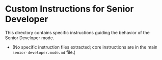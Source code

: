 # Custom Instructions for Senior Developer

This directory contains specific instructions guiding the behavior of the Senior Developer mode.

*   (No specific instruction files extracted; core instructions are in the main `senior-developer.mode.md` file.)